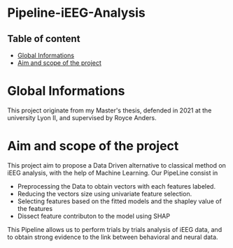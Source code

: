 # Pipeline-iEEG-Analysis

## Table of content
* [Global Informations](#glob-inf)
* [Aim and scope of the project](#aim)

# Global Informations
This project originate from my Master's thesis, defended in 2021 at the university Lyon II, and supervised by Royce Anders.

# Aim and scope of the project
This project aim to propose a Data Driven alternative to classical method on iEEG analysis, with the help of Machine Learning.
Our PipeLine consist in

* Preprocessing the Data to obtain vectors with each features labeled.
* Reducing the vectors size using univariate feature selection.
* Selecting features based on the fitted models and the shapley value of the features
* Dissect feature contributon to the model using SHAP

This Pipeline allows us to perform trials by trials analysis of iEEG data, and to obtain strong evidence to the link between behavioral and neural data.

